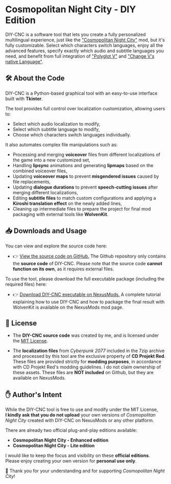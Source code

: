 # Cosmopolitan Night City - DIY Edition

DIY-CNC is a software tool that lets you create a fully personalized multilingual experience, just like the ["Cosmopolitan Night City"](https://www.nexusmods.com/cyberpunk2077/mods/5909) mod, but it's fully customizable. Select which characters switch languages, enjoy all the advanced features, specify exactly which audio and subtitle languages you need, and benefit from full integration of ["Polyglot V"](https://www.nexusmods.com/cyberpunk2077/mods/9275) and ["Change V's native Language"](https://www.nexusmods.com/cyberpunk2077/mods/5718).


## 🛠️ About the Code

DIY-CNC is a Python-based graphical tool with an easy-to-use interface built with **Tkinter**.

The tool provides full control over localization customization, allowing users to:
- Select which audio localization to modify,
- Select which subtitle language to modify,
- Choose which characters switch languages individually.

It also automates complex file manipulations such as:
- Processing and merging **voiceover** files from different localizations of the game into a new customized set,
- Handling **lipsync** animations and generating **lipmaps** based on the combined voiceover files,
- Updating **voiceover maps** to prevent **misgendered issues** caused by file replacements,
- Updating **dialogue durations** to prevent **speech-cutting issues** after merging different localizations,
- Editing **subtitle files** to match custom configurations and applying a **Kiroshi translation effect** on the newly added lines,
- Cleaning up intermediate files to prepare the project for final mod packaging with external tools like **WolvenKit**.


## 📥 Downloads and Usage

You can view and explore the source code here:
- 👉 [View the source code on GitHub.](https://github.com/nttnGH/Do_IT_Yourself-Cosmopolitan_Nightcity)
The Github repository only contains the **source code** of DIY-CNC. Please note that the source code **cannot function on its own**, as it requires external files.

To use the tool, please download the full executable package (including the required files) here:
- 👉 [Download DIY-CNC executable on NexusMods.](https://www.nexusmods.com/cyberpunk2077/mods/20715)
A complete tutorial explaining how to use DIY-CNC and how to package the final result with WolvenKit is available on the NexusMods mod page.


## 📄 License

- The **DIY-CNC source code** was created by me, and is licensed under the [MIT License](https://opensource.org/licenses/MIT).  

- The **localization files** from *Cyberpunk 2077* included in the 7zip archive and processed by this tool are the exclusive property of **CD Projekt Red**.  
  These files are provided strictly for **modding purposes**, in accordance with CD Projekt Red's modding guidelines. I do not claim ownership of these assets.
  These files are **NOT included** on Github, but they are available on NexusMods.


## ✋ Author's Intent

While the DIY-CNC tool is free to use and modify under the MIT License,  
**I kindly ask that you do not upload** your own versions of *Cosmopolitan Night City* created with DIY-CNC on NexusMods or any other platform.

There are already two official plug-and-play editions available:
- **Cosmopolitan Night City - Enhanced edition**
- **Cosmopolitan Night City - Lite edition**

I would like to keep the focus and visibility on these **official editions**.  
Please enjoy creating your own version for **personal use only**.

🙏 Thank you for your understanding and for supporting *Cosmopolitan Night City*!
